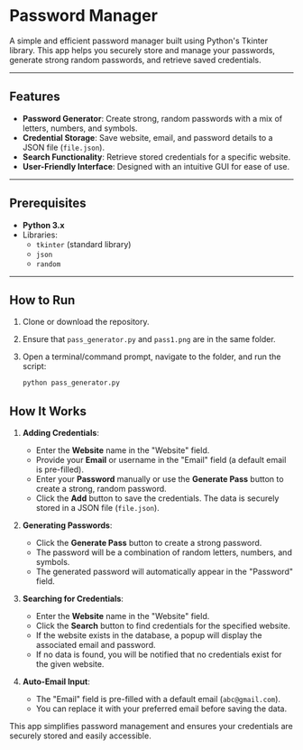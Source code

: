 ﻿# Password Manager

A simple and efficient password manager built using Python's Tkinter library. This app helps you securely store and manage your passwords, generate strong random passwords, and retrieve saved credentials.

---

## Features

- **Password Generator**: Create strong, random passwords with a mix of letters, numbers, and symbols.
- **Credential Storage**: Save website, email, and password details to a JSON file (`file.json`).
- **Search Functionality**: Retrieve stored credentials for a specific website.
- **User-Friendly Interface**: Designed with an intuitive GUI for ease of use.

---

## Prerequisites

- **Python 3.x**
- Libraries:
  - `tkinter` (standard library)
  - `json`
  - `random`

---

## How to Run

1. Clone or download the repository.
2. Ensure that `pass_generator.py` and `pass1.png` are in the same folder.
3. Open a terminal/command prompt, navigate to the folder, and run the script:

   ```bash
   python pass_generator.py

## How It Works

1. **Adding Credentials**:
   - Enter the **Website** name in the "Website" field.
   - Provide your **Email** or username in the "Email" field (a default email is pre-filled).
   - Enter your **Password** manually or use the **Generate Pass** button to create a strong, random password.
   - Click the **Add** button to save the credentials. The data is securely stored in a JSON file (`file.json`).

2. **Generating Passwords**:
   - Click the **Generate Pass** button to create a strong password.
   - The password will be a combination of random letters, numbers, and symbols.
   - The generated password will automatically appear in the "Password" field.

3. **Searching for Credentials**:
   - Enter the **Website** name in the "Website" field.
   - Click the **Search** button to find credentials for the specified website.
   - If the website exists in the database, a popup will display the associated email and password.
   - If no data is found, you will be notified that no credentials exist for the given website.

4. **Auto-Email Input**:
   - The "Email" field is pre-filled with a default email (`abc@gmail.com`).
   - You can replace it with your preferred email before saving the data.

This app simplifies password management and ensures your credentials are securely stored and easily accessible.




